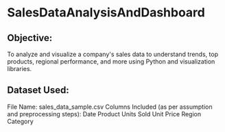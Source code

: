 # SalesDataAnalysisAndDashboard
## Objective:
To analyze and visualize a company's sales data to understand trends, top products, regional performance, and more using Python and visualization libraries.

## Dataset Used:
File Name: sales_data_sample.csv
Columns Included (as per assumption and preprocessing steps):
Date
Product
Units Sold
Unit Price
Region
Category

